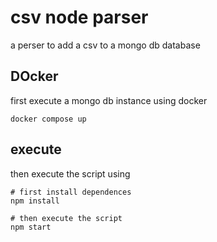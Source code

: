 # csv node parser

a perser to add a csv to a mongo db database

## DOcker

first execute a mongo db instance using docker

```
docker compose up
``` 

## execute

then execute the script using 

``` 
# first install dependences
npm install

# then execute the script
npm start
``` 
